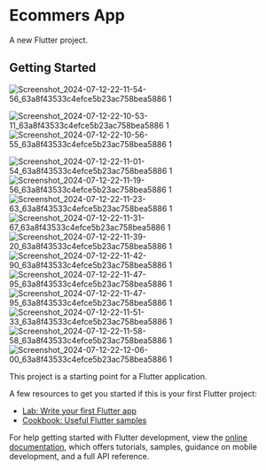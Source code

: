 # Ecommers App

A new Flutter project.

## Getting Started


![Screenshot_2024-07-12-22-11-54-56_63a8f43533c4efce5b23ac758bea5886 1](https://github.com/user-attachments/assets/261449b5-1f72-4371-b391-3baf58088bff)

![Screenshot_2024-07-12-22-10-53-11_63a8f43533c4efce5b23ac758bea5886 1](https://github.com/user-attachments/assets/0114d631-aa30-4afe-b856-f8f8f179e03b)
![Screenshot_2024-07-12-22-10-56-55_63a8f43533c4efce5b23ac758bea5886 1](https://github.com/user-attachments/assets/13d5e3f7-fd05-4e9f-95c8-0f0009c8a8d8)

![Screenshot_2024-07-12-22-11-01-54_63a8f43533c4efce5b23ac758bea5886 1](https://github.com/user-attachments/assets/b20d8faf-c20c-4247-a130-510069cd4c03)
![Screenshot_2024-07-12-22-11-19-56_63a8f43533c4efce5b23ac758bea5886 1](https://github.com/user-attachments/assets/7ad9eed4-73ef-4968-823d-1a4966c78b80)
![Screenshot_2024-07-12-22-11-23-63_63a8f43533c4efce5b23ac758bea5886 1](https://github.com/user-attachments/assets/0e54252d-24cb-4869-a20c-876b32357edd)
![Screenshot_2024-07-12-22-11-31-67_63a8f43533c4efce5b23ac758bea5886 1](https://github.com/user-attachments/assets/e9b4bbe4-5a94-40ca-a78e-04987b00d3c4)
![Screenshot_2024-07-12-22-11-39-20_63a8f43533c4efce5b23ac758bea5886 1](https://github.com/user-attachments/assets/0435ab91-5c4b-425e-8aa9-67c5468126db)
![Screenshot_2024-07-12-22-11-42-90_63a8f43533c4efce5b23ac758bea5886 1](https://github.com/user-attachments/assets/76f84947-6a07-4f24-8f01-9549840e5b3b)
![Screenshot_2024-07-12-22-11-47-95_63a8f43533c4efce5b23ac758bea5886 1](https://github.com/user-attachments/assets/f06005ce-fbb8-4e46-8c35-880fd48b10ff)
![Screenshot_2024-07-12-22-11-47-95_63a8f43533c4efce5b23ac758bea5886 1](https://github.com/user-attachments/assets/ba03fe5b-7846-480e-a78f-2fd16a74b3b1)
![Screenshot_2024-07-12-22-11-51-33_63a8f43533c4efce5b23ac758bea5886 1](https://github.com/user-attachments/assets/da4e36c0-9dee-47c5-8128-4014a629ba27)
![Screenshot_2024-07-12-22-11-58-58_63a8f43533c4efce5b23ac758bea5886 1](https://github.com/user-attachments/assets/5e79fd4b-e053-47f1-a924-da33a7b2cac7)
![Screenshot_2024-07-12-22-12-06-00_63a8f43533c4efce5b23ac758bea5886 1](https://github.com/user-attachments/assets/066b7a6b-32a0-4fca-aa39-126aa37e75eb)

This project is a starting point for a Flutter application.

A few resources to get you started if this is your first Flutter project:

- [Lab: Write your first Flutter app](https://docs.flutter.dev/get-started/codelab)
- [Cookbook: Useful Flutter samples](https://docs.flutter.dev/cookbook)

For help getting started with Flutter development, view the
[online documentation](https://docs.flutter.dev/), which offers tutorials,
samples, guidance on mobile development, and a full API reference.

